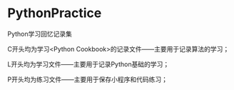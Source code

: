 # PythonPractice
Python学习回忆记录集

C开头均为学习\<Python Cookbook>的记录文件——主要用于记录算法的学习；

L开头均为学习文件——主要用于记录Python基础的学习；

P开头均为练习文件——主要用于保存小程序和代码练习；


